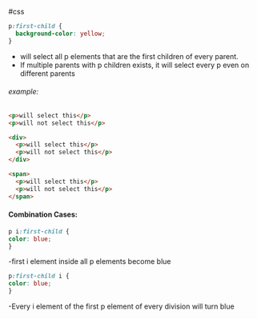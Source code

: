 #css
```css
p:first-child {
  background-color: yellow;
}
```
- will select all p elements that are the first children of every parent. 
- If multiple parents with p children exists, it will select every p even on different parents
###### example:
```html
<p>will select this</p> 
<p>will not select this</p>

<div>
  <p>will select this</p>
  <p>will not select this</p>
</div>

<span>
  <p>will select this</p>
  <p>will not select this</p>
</span>
```

#### Combination Cases:
```css
p i:first-child {  
color: blue;  
}  
```
-first i element inside all p elements become blue  
  
```css
p:first-child i {  
color: blue;  
}  
```
-Every i element of the first p element of every division will turn blue